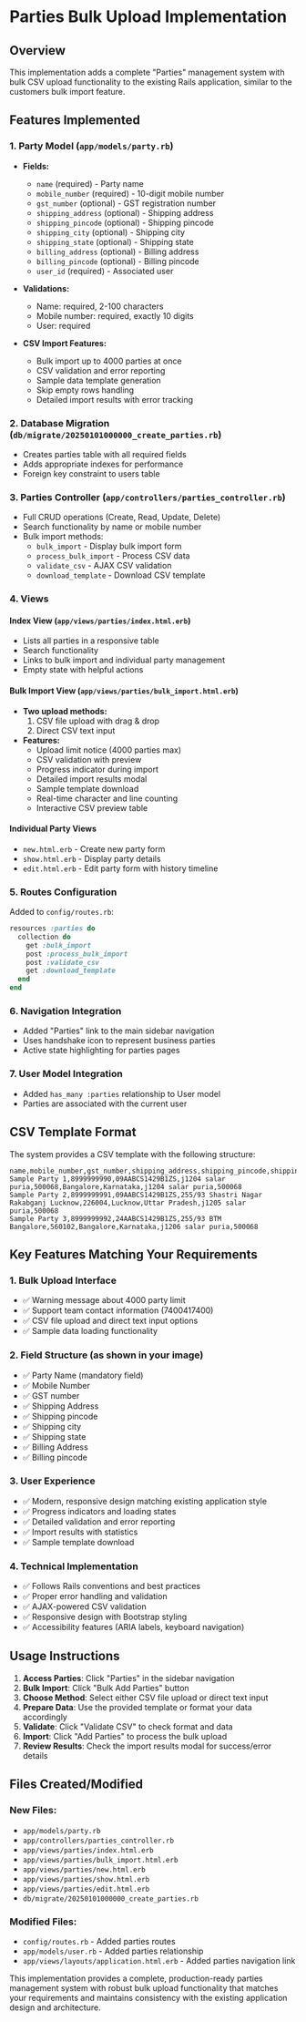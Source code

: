 # Parties Bulk Upload Implementation

## Overview
This implementation adds a complete "Parties" management system with bulk CSV upload functionality to the existing Rails application, similar to the customers bulk import feature.

## Features Implemented

### 1. Party Model (`app/models/party.rb`)
- **Fields:**
  - `name` (required) - Party name
  - `mobile_number` (required) - 10-digit mobile number
  - `gst_number` (optional) - GST registration number
  - `shipping_address` (optional) - Shipping address
  - `shipping_pincode` (optional) - Shipping pincode
  - `shipping_city` (optional) - Shipping city
  - `shipping_state` (optional) - Shipping state
  - `billing_address` (optional) - Billing address
  - `billing_pincode` (optional) - Billing pincode
  - `user_id` (required) - Associated user

- **Validations:**
  - Name: required, 2-100 characters
  - Mobile number: required, exactly 10 digits
  - User: required

- **CSV Import Features:**
  - Bulk import up to 4000 parties at once
  - CSV validation and error reporting
  - Sample data template generation
  - Skip empty rows handling
  - Detailed import results with error tracking

### 2. Database Migration (`db/migrate/20250101000000_create_parties.rb`)
- Creates parties table with all required fields
- Adds appropriate indexes for performance
- Foreign key constraint to users table

### 3. Parties Controller (`app/controllers/parties_controller.rb`)
- Full CRUD operations (Create, Read, Update, Delete)
- Search functionality by name or mobile number
- Bulk import methods:
  - `bulk_import` - Display bulk import form
  - `process_bulk_import` - Process CSV data
  - `validate_csv` - AJAX CSV validation
  - `download_template` - Download CSV template

### 4. Views
#### Index View (`app/views/parties/index.html.erb`)
- Lists all parties in a responsive table
- Search functionality
- Links to bulk import and individual party management
- Empty state with helpful actions

#### Bulk Import View (`app/views/parties/bulk_import.html.erb`)
- **Two upload methods:**
  1. CSV file upload with drag & drop
  2. Direct CSV text input
- **Features:**
  - Upload limit notice (4000 parties max)
  - CSV validation with preview
  - Progress indicator during import
  - Detailed import results modal
  - Sample template download
  - Real-time character and line counting
  - Interactive CSV preview table

#### Individual Party Views
- `new.html.erb` - Create new party form
- `show.html.erb` - Display party details
- `edit.html.erb` - Edit party form with history timeline

### 5. Routes Configuration
Added to `config/routes.rb`:
```ruby
resources :parties do
  collection do
    get :bulk_import
    post :process_bulk_import
    post :validate_csv
    get :download_template
  end
end
```

### 6. Navigation Integration
- Added "Parties" link to the main sidebar navigation
- Uses handshake icon to represent business parties
- Active state highlighting for parties pages

### 7. User Model Integration
- Added `has_many :parties` relationship to User model
- Parties are associated with the current user

## CSV Template Format
The system provides a CSV template with the following structure:
```csv
name,mobile_number,gst_number,shipping_address,shipping_pincode,shipping_city,shipping_state,billing_address,billing_pincode
Sample Party 1,8999999990,09AABCS1429B1ZS,j1204 salar puria,500068,Bangalore,Karnataka,j1204 salar puria,500068
Sample Party 2,8999999991,09AABCS1429B1ZS,255/93 Shastri Nagar Rakabganj Lucknow,226004,Lucknow,Uttar Pradesh,j1205 salar puria,500068
Sample Party 3,8999999992,24AABCS1429B1ZS,255/93 BTM Bangalore,560102,Bangalore,Karnataka,j1206 salar puria,500068
```

## Key Features Matching Your Requirements

### 1. Bulk Upload Interface
- ✅ Warning message about 4000 party limit
- ✅ Support team contact information (7400417400)
- ✅ CSV file upload and direct text input options
- ✅ Sample data loading functionality

### 2. Field Structure (as shown in your image)
- ✅ Party Name (mandatory field)
- ✅ Mobile Number
- ✅ GST number
- ✅ Shipping Address
- ✅ Shipping pincode
- ✅ Shipping city
- ✅ Shipping state
- ✅ Billing Address
- ✅ Billing pincode

### 3. User Experience
- ✅ Modern, responsive design matching existing application style
- ✅ Progress indicators and loading states
- ✅ Detailed validation and error reporting
- ✅ Import results with statistics
- ✅ Sample template download

### 4. Technical Implementation
- ✅ Follows Rails conventions and best practices
- ✅ Proper error handling and validation
- ✅ AJAX-powered CSV validation
- ✅ Responsive design with Bootstrap styling
- ✅ Accessibility features (ARIA labels, keyboard navigation)

## Usage Instructions

1. **Access Parties**: Click "Parties" in the sidebar navigation
2. **Bulk Import**: Click "Bulk Add Parties" button
3. **Choose Method**: Select either CSV file upload or direct text input
4. **Prepare Data**: Use the provided template or format your data accordingly
5. **Validate**: Click "Validate CSV" to check format and data
6. **Import**: Click "Add Parties" to process the bulk upload
7. **Review Results**: Check the import results modal for success/error details

## Files Created/Modified

### New Files:
- `app/models/party.rb`
- `app/controllers/parties_controller.rb`
- `app/views/parties/index.html.erb`
- `app/views/parties/bulk_import.html.erb`
- `app/views/parties/new.html.erb`
- `app/views/parties/show.html.erb`
- `app/views/parties/edit.html.erb`
- `db/migrate/20250101000000_create_parties.rb`

### Modified Files:
- `config/routes.rb` - Added parties routes
- `app/models/user.rb` - Added parties relationship
- `app/views/layouts/application.html.erb` - Added parties navigation link

This implementation provides a complete, production-ready parties management system with robust bulk upload functionality that matches your requirements and maintains consistency with the existing application design and architecture.